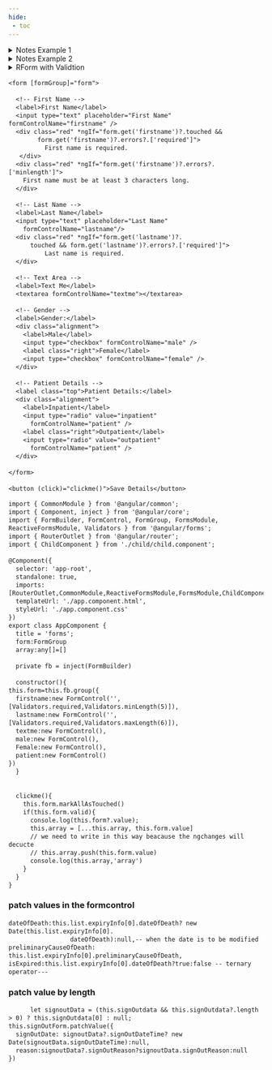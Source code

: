 ```yaml
---
hide:
 - toc
---
```



<details>
  <summary>Notes Example 1</summary>
  <img src="/images/patch.jpg" alt="Output image" style="max-width: 100%; height: auto;" />
</details>
<details>
  <summary>Notes Example 2</summary>
  <img src="/images/PatchWithPost.jpg" alt="Output image" style="max-width: 100%; height: auto;" />
</details>

<details>
  <summary>RForm with Validtion</summary>
  <img src="/images/reactiveform&validatioon.jpg" alt="Output image" style="max-width: 100%; height: auto;" />
</details>

```title="html.file"
<form [formGroup]="form">

  <!-- First Name -->
  <label>First Name</label>
  <input type="text" placeholder="First Name" formControlName="firstname" />
  <div class="red" *ngIf="form.get('firstname')?.touched && 
        form.get('firstname')?.errors?.['required']">
          First name is required.
   </div>
  <div class="red" *ngIf="form.get('firstname')?.errors?.['minlength']">
    First name must be at least 3 characters long.
  </div>

  <!-- Last Name -->
  <label>Last Name</label>
  <input type="text" placeholder="Last Name"
    formControlName="lastname"/>
  <div class="red" *ngIf="form.get('lastname')?.
      touched && form.get('lastname')?.errors?.['required']">
          Last name is required.
  </div>

  <!-- Text Area -->
  <label>Text Me</label>
  <textarea formControlName="textme"></textarea>

  <!-- Gender -->
  <label>Gender:</label>
  <div class="alignment">
    <label>Male</label>
    <input type="checkbox" formControlName="male" />
    <label class="right">Female</label>
    <input type="checkbox" formControlName="female" />
  </div>

  <!-- Patient Details -->
  <label class="top">Patient Details:</label>
  <div class="alignment">
    <label>Inpatient</label>
    <input type="radio" value="inpatient"
      formControlName="patient" />
    <label class="right">Outpatient</label>
    <input type="radio" value="outpatient"
      formControlName="patient" />
  </div>

</form>

<button (click)="clickme()">Save Details</button>

```

```title="ts.file"
import { CommonModule } from '@angular/common';
import { Component, inject } from '@angular/core';
import { FormBuilder, FormControl, FormGroup, FormsModule, ReactiveFormsModule, Validators } from '@angular/forms';
import { RouterOutlet } from '@angular/router';
import { ChildComponent } from './child/child.component';

@Component({
  selector: 'app-root',
  standalone: true,
  imports: [RouterOutlet,CommonModule,ReactiveFormsModule,FormsModule,ChildComponent],
  templateUrl: './app.component.html',
  styleUrl: './app.component.css'
})
export class AppComponent {
  title = 'forms';
  form:FormGroup
  array:any[]=[]

  private fb = inject(FormBuilder)

  constructor(){
this.form=this.fb.group({
  firstname:new FormControl('',[Validators.required,Validators.minLength(5)]),
  lastname:new FormControl('',[Validators.required,Validators.maxLength(6)]),
  textme:new FormControl(),
  male:new FormControl(),
  Female:new FormControl(),
  patient:new FormControl()
})
  }


  clickme(){
    this.form.markAllAsTouched()
    if(this.form.valid){
      console.log(this.form?.value);
      this.array = [...this.array, this.form.value]  
      // we need to write in this way beacause the ngchanges will decucte 
      // this.array.push(this.form.value)
      console.log(this.array,'array')
    }
  }
}
```
### patch values in the formcontrol

```title="patch.value"
dateOfDeath:this.list.expiryInfo[0].dateOfDeath? new Date(this.list.expiryInfo[0].
                 dateOfDeath):null,-- when the date is to be modified 
preliminaryCauseOfDeath:   this.list.expiryInfo[0].preliminaryCauseOfDeath,
isExpired:this.list.expiryInfo[0].dateOfDeath?true:false -- ternary operator---  
```
### patch value by length

```title="pathvalue"
      let signoutData = (this.signOutdata && this.signOutdata?.length > 0) ? this.signOutdata[0] : null;
this.signOutForm.patchValue({
  signOutDate: signoutData?.signOutDateTime? new Date(signoutData.signOutDateTime):null,
  reason:signoutData?.signOutReason?signoutData.signOutReason:null
})
```